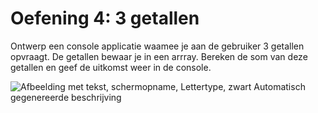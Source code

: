 # Oefening 4: 3 getallen

Ontwerp een console applicatie waamee je aan de gebruiker 3 getallen
opvraagt. De getallen bewaar je in een arrray. Bereken de som van deze
getallen en geef de uitkomst weer in de console.

![Afbeelding met tekst, schermopname, Lettertype, zwart Automatisch
gegenereerde
beschrijving](./media/image1.png)
